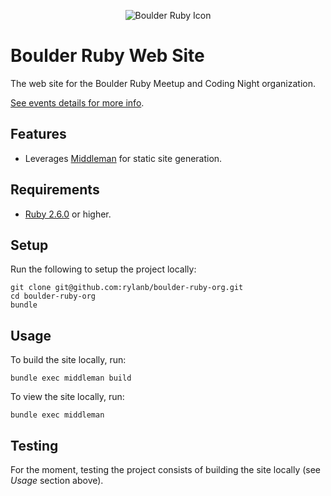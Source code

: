 <p align="center">
  <img src="https://github.com/rylanb/boulder-ruby-org/blob/master/source/images/boulder_ruby_logo.jpg" alt="Boulder Ruby Icon"/>
</p>

# Boulder Ruby Web Site

The web site for the Boulder Ruby Meetup and Coding Night organization.

[See events details for more info](https://www.meetup.com/boulder_ruby_group/events).

## Features

- Leverages [Middleman](https://middlemanapp.com) for static site generation.

## Requirements

- [Ruby 2.6.0](https://www.ruby-lang.org) or higher.

## Setup

Run the following to setup the project locally:

    git clone git@github.com:rylanb/boulder-ruby-org.git
    cd boulder-ruby-org
    bundle

## Usage

To build the site locally, run:

    bundle exec middleman build

To view the site locally, run:

    bundle exec middleman

## Testing

For the moment, testing the project consists of building the site locally (see *Usage* section
above).
